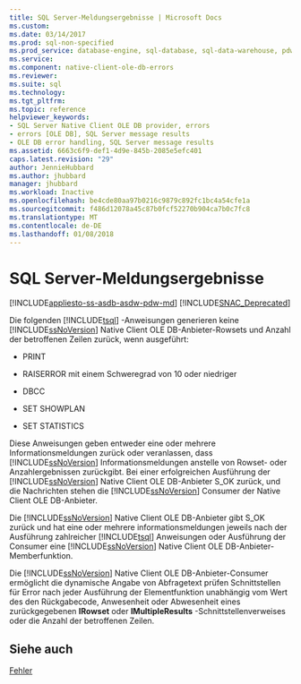 ```yaml
---
title: SQL Server-Meldungsergebnisse | Microsoft Docs
ms.custom: 
ms.date: 03/14/2017
ms.prod: sql-non-specified
ms.prod_service: database-engine, sql-database, sql-data-warehouse, pdw
ms.service: 
ms.component: native-client-ole-db-errors
ms.reviewer: 
ms.suite: sql
ms.technology: 
ms.tgt_pltfrm: 
ms.topic: reference
helpviewer_keywords:
- SQL Server Native Client OLE DB provider, errors
- errors [OLE DB], SQL Server message results
- OLE DB error handling, SQL Server message results
ms.assetid: 6663c6f9-def1-4d9e-845b-2085e5efc401
caps.latest.revision: "29"
author: JennieHubbard
ms.author: jhubbard
manager: jhubbard
ms.workload: Inactive
ms.openlocfilehash: be4cde80aa97b0216c9879c892fc1bc4a54cfe1a
ms.sourcegitcommit: f486d12078a45c87b0fcf52270b904ca7b0c7fc8
ms.translationtype: MT
ms.contentlocale: de-DE
ms.lasthandoff: 01/08/2018
---
```

# <a name="sql-server-message-results"></a>SQL Server-Meldungsergebnisse
[!INCLUDE[appliesto-ss-asdb-asdw-pdw-md](../../includes/appliesto-ss-asdb-asdw-pdw-md.md)]
[!INCLUDE[SNAC_Deprecated](../../includes/snac-deprecated.md)]

  Die folgenden [!INCLUDE[tsql](../../includes/tsql-md.md)] -Anweisungen generieren keine [!INCLUDE[ssNoVersion](../../includes/ssnoversion-md.md)] Native Client OLE DB-Anbieter-Rowsets und Anzahl der betroffenen Zeilen zurück, wenn ausgeführt:  
  
-   PRINT  
  
-   RAISERROR mit einem Schweregrad von 10 oder niedriger  
  
-   DBCC  
  
-   SET SHOWPLAN  
  
-   SET STATISTICS  
  
 Diese Anweisungen geben entweder eine oder mehrere Informationsmeldungen zurück oder veranlassen, dass [!INCLUDE[ssNoVersion](../../includes/ssnoversion-md.md)] Informationsmeldungen anstelle von Rowset- oder Anzahlergebnissen zurückgibt. Bei einer erfolgreichen Ausführung der [!INCLUDE[ssNoVersion](../../includes/ssnoversion-md.md)] Native Client OLE DB-Anbieter S_OK zurück, und die Nachrichten stehen die [!INCLUDE[ssNoVersion](../../includes/ssnoversion-md.md)] Consumer der Native Client OLE DB-Anbieter.  
  
 Die [!INCLUDE[ssNoVersion](../../includes/ssnoversion-md.md)] Native Client OLE DB-Anbieter gibt S_OK zurück und hat eine oder mehrere informationsmeldungen jeweils nach der Ausführung zahlreicher [!INCLUDE[tsql](../../includes/tsql-md.md)] Anweisungen oder Ausführung der Consumer eine [!INCLUDE[ssNoVersion](../../includes/ssnoversion-md.md)] Native Client OLE DB-Anbieter-Memberfunktion.  
  
 Die [!INCLUDE[ssNoVersion](../../includes/ssnoversion-md.md)] Native Client OLE DB-Anbieter-Consumer ermöglicht die dynamische Angabe von Abfragetext prüfen Schnittstellen für Error nach jeder Ausführung der Elementfunktion unabhängig vom Wert des den Rückgabecode, Anwesenheit oder Abwesenheit eines zurückgegebenen **IRowset** oder **IMultipleResults** -Schnittstellenverweises oder die Anzahl der betroffenen Zeilen.  
  
## <a name="see-also"></a>Siehe auch  
 [Fehler](../../relational-databases/native-client-ole-db-errors/errors.md)  
  
  
